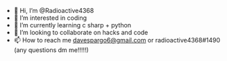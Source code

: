 - 👋 Hi, I’m @Radioactive4368
- 👀 I’m interested in coding
- 🌱 I’m currently learning c sharp + python
- 💞️ I’m looking to collaborate on hacks and code
- 📫 How to reach me davespargo6@gmail.com or radioactive4368#1490 (any questions dm me!!!!!)

<!---
Radioactive4368/Radioactive4368 is a ✨ special ✨ repository because its `README.md` (this file) appears on your GitHub profile.
You can click the Preview link to take a look at your changes.
--->
